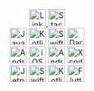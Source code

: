 <div align="center">
  <a href="https://www.linkedin.com/in/adnanhabibmirza/" target="_blank">
    <img src="https://img.shields.io/badge/linkedin-0077B5?logo=linkedin&logoColor=white&style=for-the-badge" alt="LinkedIn" height="30" />
  </a>
  <a href="https://stackoverflow.com/users/11512499/" target="_blank">
    <img src="https://img.shields.io/badge/stack_overflow-FE7A16?logo=stack-overflow&logoColor=white&style=for-the-badge" alt="Stack Overflow" height="30" />
  </a>
</div>

<div align="center">
  <img src="https://img.shields.io/badge/java-007396?logo=java&logoColor=white&style=for-the-badge" alt="Java" height="30" />
  <img src="https://img.shields.io/badge/kotlin-7F52FF?logo=kotlin&logoColor=white&style=for-the-badge" alt="Kotlin" height="30" />
  <img src="https://img.shields.io/badge/swift-F05138?logo=swift&logoColor=white&style=for-the-badge" alt="Swift" height="30" />
  <img src="https://img.shields.io/badge/dart-0175C2?logo=dart&logoColor=white&style=for-the-badge" alt="Dart" height="30" />
</div>

<div align="center">
  <img src="https://img.shields.io/badge/android-34A853?logo=android&logoColor=white&style=for-the-badge" alt="Android" height="30" />
  <img src="https://img.shields.io/badge/ios-000000?logo=ios&logoColor=white&style=for-the-badge" alt="iOS" height="30" />
  <img src="https://img.shields.io/badge/android_studio-34A853?logo=androidstudio&logoColor=white&style=for-the-badge" alt="Android Studio" height="30" />
  <img src="https://img.shields.io/badge/xcode-147EFB?logo=xcode&logoColor=white&style=for-the-badge" alt="Xcode" height="30" />
</div>

<div align="center">
  <img src="https://img.shields.io/badge/jetpack_compose-4285F4?logo=jetpackcompose&logoColor=white&style=for-the-badge" alt="Jetpack Compose" height="30" />
  <img src="https://img.shields.io/badge/swift_ui-F05138?logo=swift&logoColor=white&style=for-the-badge" alt="Swift UI" height="30" />
  <img src="https://img.shields.io/badge/kotlin_multiplatform-7F52FF?logo=kotlin&logoColor=white&style=for-the-badge" alt="Kotlin Multiplatform" height="30" />
  <img src="https://img.shields.io/badge/flutter-blue?logo=flutter&logoColor=white&style=for-the-badge" alt="Flutter" height="30" />
</div>
